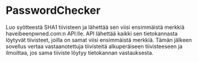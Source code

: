 # PasswordChecker
 
Luo syötteestä SHA1 tiivisteen ja lähettää sen viisi ensimmäistä merkkiä haveibeenpwned.com:n API:lle. API lähettää kaikki sen tietokannasta löytyvät tiivisteet, joilla on samat viisi ensimmäistä merkkiä. Tämän jälkeen sovellus vertaa vastaanotettuja tiivisteitä alkuperäiseen tiivisteeseen ja ilmoittaa, jos sama tiiviste löytyy tietokannan vastauksesta.
